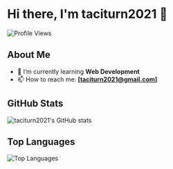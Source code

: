 # Hi there, I'm taciturn2021 👋

![Profile Views](https://komarev.com/ghpvc/?username=taciturn2021)

## About Me

- 🌱 I’m currently learning **Web Development**
- 📫 How to reach me: **[taciturn2021@gmail.com]**

## GitHub Stats

![taciturn2021's GitHub stats](https://github-readme-stats.vercel.app/api?username=taciturn2021&show_icons=true&theme=radical)

## Top Languages

![Top Languages](https://github-readme-stats.vercel.app/api/top-langs/?username=taciturn2021&layout=compact&theme=radical)



